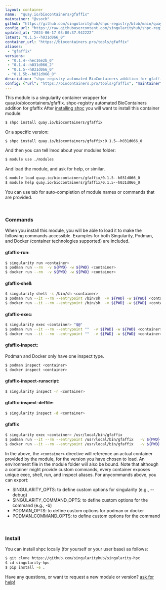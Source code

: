 ```yaml
---
layout: container
name:  "quay.io/biocontainers/gfaffix"
maintainer: "@vsoch"
github: "https://github.com/singularityhub/shpc-registry/blob/main/quay.io/biocontainers/gfaffix/container.yaml"
config_url: "https://raw.githubusercontent.com/singularityhub/shpc-registry/main/quay.io/biocontainers/gfaffix/container.yaml"
updated_at: "2024-06-17 03:00:37.942222"
latest: "0.1.5--h031d066_0"
container_url: "https://biocontainers.pro/tools/gfaffix"
aliases:
 - "gfaffix"
versions:
 - "0.1.4--hec16e2b_0"
 - "0.1.4--h031d066_2"
 - "0.1.5--h031d066_0"
 - "0.1.5b--h031d066_0"
description: "shpc-registry automated BioContainers addition for gfaffix"
config: {"url": "https://biocontainers.pro/tools/gfaffix", "maintainer": "@vsoch", "description": "shpc-registry automated BioContainers addition for gfaffix", "latest": {"0.1.5--h031d066_0": "sha256:dba00b00cb527db7bc65082cc8eba7ac7e4e45201c00eb9947a82ba621fc6e2b"}, "tags": {"0.1.4--hec16e2b_0": "sha256:b501573c8e52d99a2a5c2bd31386e2a7b34160e51561829c7876378cba7d4607", "0.1.4--h031d066_2": "sha256:f60080d6f5f2297ebaee98a93666f1815a094da6d1f8e1404b7917c2c14337cb", "0.1.5--h031d066_0": "sha256:dba00b00cb527db7bc65082cc8eba7ac7e4e45201c00eb9947a82ba621fc6e2b", "0.1.5b--h031d066_0": "sha256:a95f9dca2d450e3b510f02a7927039431b8c37c425eddecdb33c63c5bdf0ff4b"}, "docker": "quay.io/biocontainers/gfaffix", "aliases": {"gfaffix": "/usr/local/bin/gfaffix"}}
---
```


This module is a singularity container wrapper for quay.io/biocontainers/gfaffix.
shpc-registry automated BioContainers addition for gfaffix
After [installing shpc](#install) you will want to install this container module:


```bash
$ shpc install quay.io/biocontainers/gfaffix
```

Or a specific version:

```bash
$ shpc install quay.io/biocontainers/gfaffix:0.1.5--h031d066_0
```

And then you can tell lmod about your modules folder:

```bash
$ module use ./modules
```

And load the module, and ask for help, or similar.

```bash
$ module load quay.io/biocontainers/gfaffix/0.1.5--h031d066_0
$ module help quay.io/biocontainers/gfaffix/0.1.5--h031d066_0
```

You can use tab for auto-completion of module names or commands that are provided.

<br>

### Commands

When you install this module, you will be able to load it to make the following commands accessible.
Examples for both Singularity, Podman, and Docker (container technologies supported) are included.

#### gfaffix-run:

```bash
$ singularity run <container>
$ podman run --rm  -v ${PWD} -w ${PWD} <container>
$ docker run --rm  -v ${PWD} -w ${PWD} <container>
```

#### gfaffix-shell:

```bash
$ singularity shell -s /bin/sh <container>
$ podman run --it --rm --entrypoint /bin/sh  -v ${PWD} -w ${PWD} <container>
$ docker run --it --rm --entrypoint /bin/sh  -v ${PWD} -w ${PWD} <container>
```

#### gfaffix-exec:

```bash
$ singularity exec <container> "$@"
$ podman run --it --rm --entrypoint ""  -v ${PWD} -w ${PWD} <container> "$@"
$ docker run --it --rm --entrypoint ""  -v ${PWD} -w ${PWD} <container> "$@"
```

#### gfaffix-inspect:

Podman and Docker only have one inspect type.

```bash
$ podman inspect <container>
$ docker inspect <container>
```

#### gfaffix-inspect-runscript:

```bash
$ singularity inspect -r <container>
```

#### gfaffix-inspect-deffile:

```bash
$ singularity inspect -d <container>
```


#### gfaffix

```bash
$ singularity exec <container> /usr/local/bin/gfaffix
$ podman run --it --rm --entrypoint /usr/local/bin/gfaffix   -v ${PWD} -w ${PWD} <container> -c " $@"
$ docker run --it --rm --entrypoint /usr/local/bin/gfaffix   -v ${PWD} -w ${PWD} <container> -c " $@"
```



In the above, the `<container>` directive will reference an actual container provided
by the module, for the version you have chosen to load. An environment file in the
module folder will also be bound. Note that although a container
might provide custom commands, every container exposes unique exec, shell, run, and
inspect aliases. For anycommands above, you can export:

 - SINGULARITY_OPTS: to define custom options for singularity (e.g., --debug)
 - SINGULARITY_COMMAND_OPTS: to define custom options for the command (e.g., -b)
 - PODMAN_OPTS: to define custom options for podman or docker
 - PODMAN_COMMAND_OPTS: to define custom options for the command

<br>

### Install

You can install shpc locally (for yourself or your user base) as follows:

```bash
$ git clone https://github.com/singularityhub/singularity-hpc
$ cd singularity-hpc
$ pip install -e .
```

Have any questions, or want to request a new module or version? [ask for help!](https://github.com/singularityhub/singularity-hpc/issues)